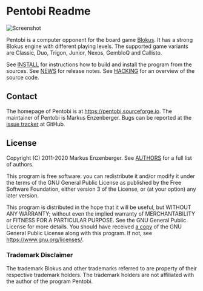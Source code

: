 Pentobi Readme
==============

![Screenshot](https://pentobi.sourceforge.io/pentobi-classic-small.png)

Pentobi is a computer opponent for the board game
[Blokus](https://en.wikipedia.org/wiki/Blokus). It has a strong Blokus engine
with different playing levels. The supported game variants are Classic, Duo,
Trigon, Junior, Nexos, GembloQ and Callisto.

See [INSTALL](INSTALL.md) for instructions how to build and install
the program from the sources. See [NEWS](NEWS.md) for release notes.
See [HACKING](HACKING.md) for an overview of the source code.

Contact
-------

The homepage of Pentobi is at https://pentobi.sourceforge.io.
The maintainer of Pentobi is Markus Enzenberger. Bugs can be reported
at the [issue tracker](https://github.com/enz/pentobi/issues) at GitHub.

License
-------

Copyright (C) 2011-2020 Markus Enzenberger.
See [AUTHORS](AUTHORS.md) for a full list of authors.

This program is free software: you can redistribute it and/or modify it
under the terms of the GNU General Public License as published by the
Free Software Foundation, either version 3 of the License, or (at your
option) any later version.

This program is distributed in the hope that it will be useful, but
WITHOUT ANY WARRANTY; without even the implied warranty of
MERCHANTABILITY or FITNESS FOR A PARTICULAR PURPOSE. See the
GNU General Public License for more details. You should have received
[a copy](LICENSE.md) of the GNU General Public License along with this
program. If not, see <https://www.gnu.org/licenses/>.

### Trademark Disclaimer
The trademark Blokus and other trademarks referred to are property of
their respective trademark holders. The trademark holders are not
affiliated with the author of the program Pentobi.
